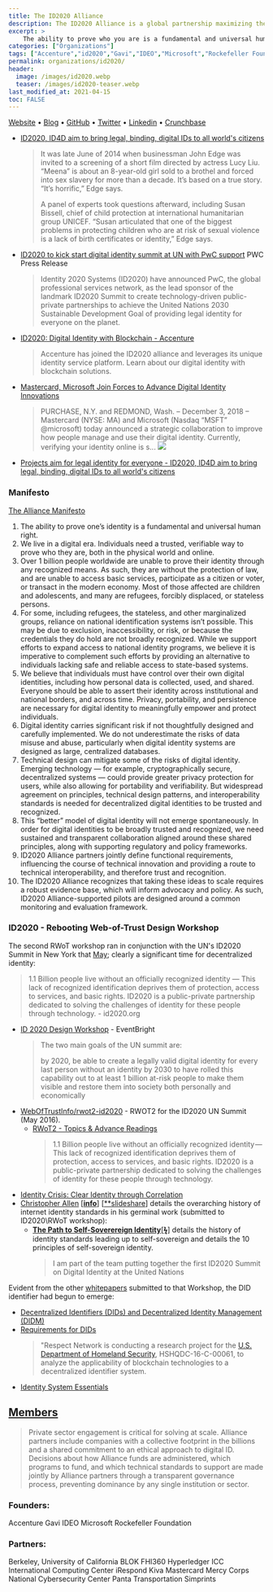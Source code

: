 ```yaml
---
title: The ID2020 Alliance
description: The ID2020 Alliance is a global partnership maximizing the potential of digital ID to improve lives.
excerpt: >
    The ability to prove who you are is a fundamental and universal human right. Because we live in a digital era, we need a trusted and reliable way to do that both in the physical world and online.
categories: ["Organizations"]
tags: ["Accenture","id2020","Gavi","IDEO","Microsoft","Rockefeller Foundation","UC Berkeley","BLOK","FHI360","Hyperledger","ICC","iRespond","Kiva","Mastercard","Mercy Corps","National Cybersecurity Center","Panta Transportation","Simprints"]
permalink: organizations/id2020/
header: 
  image: /images/id2020.webp
  teaser: /images/id2020-teaser.webp
last_modified_at: 2021-04-15
toc: FALSE
---
```


[Website](http://id2020.org/) • [Blog](https://medium.com/@id2020)	• [GitHub](https://github.com/ID2020) •	[Twitter](https://twitter.com/ID2020)	•	[Linkedin](https://www.linkedin.com/company/identity2020/) • [Crunchbase](https://www.crunchbase.com/organization/identity2020)

* [ID2020, ID4D aim to bring legal, binding, digital IDs to all world's citizens](https://www.secureidnews.com/news-item/projects-aims-for-legal-identity-for-everyone/)
  > It was late June of 2014 when businessman John Edge was invited to a screening of a short film directed by actress Lucy Liu. “Meena” is about an 8-year-old girl sold to a brothel and forced into sex slavery for more than a decade. It’s based on a true story. “It’s horrific,” Edge says.
  > 
  > A panel of experts took questions afterward, including Susan Bissell, chief of child protection at international humanitarian group UNICEF. “Susan articulated that one of the biggest problems in protecting children who are at risk of sexual violence is a lack of birth certificates or identity,” Edge says.
* [ID2020 to kick start digital identity summit at UN with PwC support](https://preview.thenewsmarket.com/Previews/PWC/DocumentAssets/434561.pdf) PWC Press Release
  > Identity 2020 Systems (ID2020) have announced PwC, the global professional services network, as the lead sponsor of the landmark ID2020 Summit to create technology-driven public-private partnerships to achieve the United Nations 2030 Sustainable Development Goal of providing legal identity for everyone on the planet.
* [ID2020: Digital Identity with Blockchain - Accenture](https://www.accenture.com/us-en/insight-blockchain-id2020)
  > Accenture has joined the ID2020 alliance and leverages its unique identity service platform. Learn about our digital identity with blockchain solutions.
* [Mastercard, Microsoft Join Forces to Advance Digital Identity Innovations](https://newsroom.mastercard.com/press-releases/mastercard-microsoft-join-forces-to-advance-digital-identity-innovations/)
  > PURCHASE, N.Y. and REDMOND, Wash. – December 3, 2018 – Mastercard (NYSE: MA) and Microsoft (Nasdaq “MSFT” @microsoft) today announced a strategic collaboration to improve how people manage and use their digital identity. Currently, verifying your identity online is s...
![](https://imgur.com/ymviAssl.png)
* [Projects aim for legal identity for everyone - ID2020, ID4D aim to bring legal, binding, digital IDs to all world's citizens](https://www.secureidnews.com/news-item/projects-aims-for-legal-identity-for-everyone/)

### Manifesto
[The Alliance Manifesto](https://id2020.org/manifesto)
1. The ability to prove one’s identity is a fundamental and universal human right.
2. We live in a digital era. Individuals need a trusted, verifiable way to prove who they are, both in the physical world and online.
3. Over 1 billion people worldwide are unable to prove their identity through any recognized means. As such, they are without the protection of law, and are unable to access basic services, participate as a citizen or voter, or transact in the modern economy. Most of those affected are children and adolescents, and many are refugees, forcibly displaced, or stateless persons.
4. For some, including refugees, the stateless, and other marginalized groups, reliance on national identification systems isn’t possible. This may be due to exclusion, inaccessibility, or risk, or because the credentials they do hold are not broadly recognized. While we support efforts to expand access to national identity programs, we believe it is imperative to complement such efforts by providing an alternative to individuals lacking safe and reliable access to state-based systems.
5. We believe that individuals must have control over their own digital identities, including how personal data is collected, used, and shared. Everyone should be able to assert their identity across institutional and national borders, and across time. Privacy, portability, and persistence are necessary for digital identity to meaningfully empower and protect individuals.
6. Digital identity carries significant risk if not thoughtfully designed and carefully implemented. We do not underestimate the risks of data misuse and abuse, particularly when digital identity systems are designed as large, centralized databases.
7. Technical design can mitigate some of the risks of digital identity. Emerging technology — for example, cryptographically secure, decentralized systems — could provide greater privacy protection for users, while also allowing for portability and verifiability. But widespread agreement on principles, technical design patterns, and interoperability standards is needed for decentralized digital identities to be trusted and recognized.
8. This “better” model of digital identity will not emerge spontaneously. In order for digital identities to be broadly trusted and recognized, we need sustained and transparent collaboration aligned around these shared principles, along with supporting regulatory and policy frameworks.
9. ID2020 Alliance partners jointly define functional requirements, influencing the course of technical innovation and providing a route to technical interoperability, and therefore trust and recognition.
10. The ID2020 Alliance recognizes that taking these ideas to scale requires a robust evidence base, which will inform advocacy and policy. As such, ID2020 Alliance-supported pilots are designed around a common monitoring and evaluation framework.


### ID2020 - Rebooting Web-of-Trust Design Workshop

The second RWoT workshop ran in conjunction with the UN's ID2020 Summit in New York that [May](https://press.pwc.com/News-releases/id2020-to-kick-start-digital-identity-summit-at-un-with-pwc-support./s/9fe11be5-cbd8-486b-b4d2-d798f486d0f2); clearly a significant time for decentralized identity: 
   >1.1 Billion people live without an officially recognized identity — This lack of recognized identification deprives them of protection, access to services, and basic rights. ID2020 is a public-private partnership dedicated to solving the challenges of identity for these people through technology. - id2020.org

* [ID 2020 Design Workshop](https://www.eventbrite.com/e/id-2020-design-workshop-tickets-24611080404?ref=estw) - EventBright
  > The two main goals of the UN summit are:
  > 
  > by 2020, be able to create a legally valid digital identity for every last person without an identity
  > by 2030 to have rolled this capability out to at least 1 billion at-risk people to make them visible and restore them into society both personally and economically
* [WebOfTrustInfo/rwot2-id2020](https://github.com/WebOfTrustInfo/rwot2-id2020/) - RWOT2 for the ID2020 UN Summit (May 2016). 
  * [RWoT2 - Topics & Advance Readings](https://github.com/WebOfTrustInfo/rwot2-id2020/blob/master/topics-and-advance-readings/README.md)
    > 1.1 Billion people live without an officially recognized identity — This lack of recognized identification deprives them of protection, access to services, and basic rights. ID2020 is a public-private partnership dedicated to solving the challenges of identity for these people through technology.
* [Identity Crisis: Clear Identity through Correlation](https://github.com/WebOfTrustInfo/ID2020DesignWorkshop/blob/master/final-documents/identity-crisis.pdf)
* [Christopher Allen](http://www.lifewithalacrity.com/) [[**info**](https://christophera.info/)] [[**slideshare](https://www.slideshare.net/ChristopherA/presentations)] details the overarching history of internet identity standards in his germinal work (submitted to ID2020\RWoT workshop):
  *  **[The Path to Self-Soverereign Identity](http://www.lifewithalacrity.com/2016/04/the-path-to-self-soverereign-identity.html)**[[**ϟ**](https://www.coindesk.com/path-self-sovereign-identity/amp/)] details the history of identity standards leading up to self-sovereign and details the 10 principles of self-sovereign identity.
     > I am part of the team putting together the first ID2020 Summit on Digital Identity at the United Nations

Evident from the other [whitepapers](https://github.com/WebOfTrustInfo/ID2020DesignWorkshop/blob/master/topics-and-advance-readings/README.md) submitted to that Workshop, the DID identifier had begun to emerge:

* [Decentralized Identifiers (DIDs) and Decentralized Identity Management (DIDM)](https://github.com/WebOfTrustInfo/ID2020DesignWorkshop/blob/master/topics-and-advance-readings/DID-Whitepaper.md)
* [Requirements for DIDs](https://github.com/WebOfTrustInfo/ID2020DesignWorkshop/blob/master/final-documents/requirements-for-dids.pdf)
   >"Respect Network is conducting a research project for the [U.S. Department of Homeland Security](https://bravenewcoin.com/insights/u-s-department-of-homeland-security-funds-four-blockchain-companies-developing-new-cyber-security-technology), HSHQDC-16-C-00061, to analyze the applicability of blockchain technologies to a decentralized identifier system.
* [Identity System Essentials](https://www.evernym.com/wp-content/uploads/2017/02/Identity-System-Essentials.pdf) 

## [Members](https://id2020.org/alliance)

> Private sector engagement is critical for solving at scale. Alliance partners include companies with a collective footprint in the billions and a shared commitment to an ethical approach to digital ID. Decisions about how Alliance funds are administered, which programs to fund, and which technical standards to support are made jointly by Alliance partners through a transparent governance process, preventing dominance by any single institution or sector. 
### Founders: 
Accenture
Gavi
IDEO
Microsoft
Rockefeller Foundation

### Partners:
Berkeley, University of California
BLOK
FHI360
Hyperledger
ICC International Computing Center
iRespond
Kiva
Mastercard
Mercy Corps
National Cybersecurity Center
Panta Transportation
Simprints
